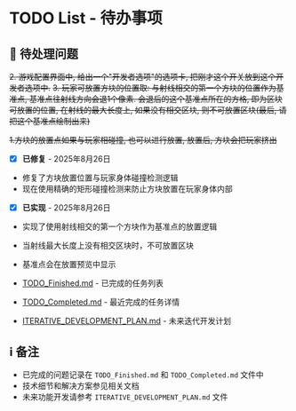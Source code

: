 # TODO List - 待办事项

## 🔄 待处理问题


~~2. 游戏配置界面中, 给出一个"开发者选项"的选项卡, 把刚才这个开关放到这个开发者选项中.~~
~~3. 玩家可放置方块的位置取: 与射线相交的第一个方块的位置作为基准点, 基准点往射线方向会退1个像素. 会退后的这个基准点所在的方格, 即为区块可放置的位置, 在射线的最大长度上, 如果没有相交区块, 则不可放置区块(最后, 请把这个基准点绘制出来)~~

~~1.方块的放置点如果与玩家相碰撞, 也可以进行放置, 放置后, 方块会把玩家挤出~~
- [x] **已修复** - 2025年8月26日
- 修复了方块放置位置与玩家身体碰撞检测逻辑
- 现在使用精确的矩形碰撞检测来防止方块放置在玩家身体内部

- [x] **已实现** - 2025年8月26日
- 实现了使用射线相交的第一个方块作为基准点的放置逻辑
- 当射线最大长度上没有相交区块时，不可放置区块
- 基准点会在放置预览中显示

- [TODO_Finished.md](TODO_Finished.md) - 已完成的任务列表
- [TODO_Completed.md](TODO_Completed.md) - 最近完成的任务详情
- [ITERATIVE_DEVELOPMENT_PLAN.md](ITERATIVE_DEVELOPMENT_PLAN.md) - 未来迭代开发计划

## ℹ️ 备注
- 已完成的问题记录在 `TODO_Finished.md` 和 `TODO_Completed.md` 文件中
- 技术细节和解决方案参见相关文档
- 未来功能开发请参考 `ITERATIVE_DEVELOPMENT_PLAN.md` 文件